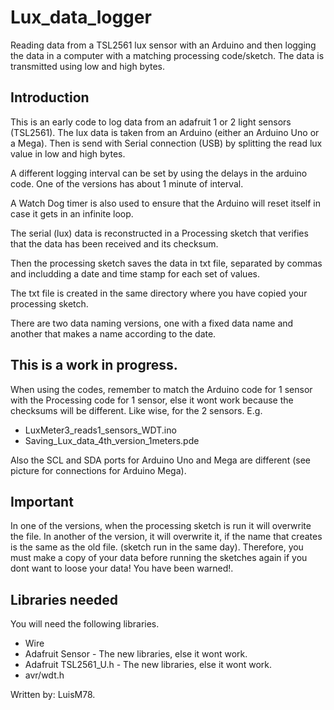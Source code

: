 Lux_data_logger
===============

Reading data from a TSL2561 lux sensor with an Arduino and then logging the data in a computer with a matching processing code/sketch. The data is transmitted using low and high bytes. 


## Introduction

This is an early code to log data from an adafruit 1 or 2 light sensors (TSL2561).
The lux data is taken from an Arduino (either an Arduino Uno or a Mega).
Then is send with Serial connection (USB) by splitting the read lux value in low and high bytes.

A different logging interval can be set by using the delays in the arduino code. One of the versions has about 1 minute of interval.

A Watch Dog timer is also used to ensure that the Arduino will reset itself in case it gets in an infinite loop.

The serial (lux) data is reconstructed in a Processing sketch that verifies that the data has been received and its checksum.

Then the processing sketch saves the data in txt file, separated by commas and includding a date and time stamp for each set of values.

The txt file is created in the same directory where you have copied your processing sketch.


There are two data naming versions, one with a fixed data name and another that makes a name according to the date. 

## **This is a work in progress.**

When using the codes, remember to match the Arduino code for 1 sensor with the Processing code for 1 sensor, else it wont work because the checksums will be different. Like wise, for the 2 sensors. 
E.g. 
  * LuxMeter3_reads1_sensors_WDT.ino
  * Saving_Lux_data_4th_version_1meters.pde


Also the SCL and SDA ports for Arduino Uno and Mega are different (see picture for connections for Arduino Mega).

## Important

In one of the versions, when the processing sketch is run it will overwrite the file.
In another of the version, it will overwrite it, if the name that creates is the same as the old file. (sketch run in the same day).
Therefore,  you must make a copy of your data before running the sketches again if you dont want to loose your data! You have been warned!.

## Libraries needed

You will need the following libraries.

* Wire
* Adafruit Sensor  - The new libraries, else it wont work.
* Adafruit TSL2561_U.h -  The new libraries, else it wont work.
* avr/wdt.h

Written by:  LuisM78.


